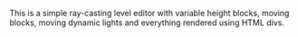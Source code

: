 This is a simple ray-casting level editor with variable height blocks, moving blocks, moving dynamic lights and everything rendered using HTML divs.
